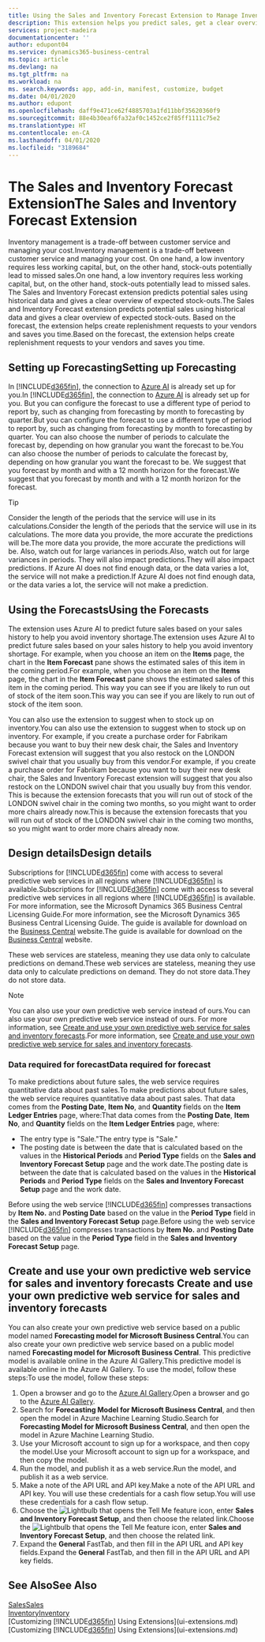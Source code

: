 ```yaml
---
title: Using the Sales and Inventory Forecast Extension to Manage Inventory | Microsoft Docs
description: This extension helps you predict sales, get a clear overview of expected stock-outs, and even helps you create replenishment requests to vendors.
services: project-madeira
documentationcenter: ''
author: edupont04
ms.service: dynamics365-business-central
ms.topic: article
ms.devlang: na
ms.tgt_pltfrm: na
ms.workload: na
ms. search.keywords: app, add-in, manifest, customize, budget
ms.date: 04/01/2020
ms.author: edupont
ms.openlocfilehash: daff9e471ce62f4885703a1fd11bbf35620360f9
ms.sourcegitcommit: 88e4b30eaf6fa32af0c1452ce2f85ff1111c75e2
ms.translationtype: HT
ms.contentlocale: en-CA
ms.lasthandoff: 04/01/2020
ms.locfileid: "3189684"
---
```

# <a name="the-sales-and-inventory-forecast-extension"></a><span data-ttu-id="e3824-103">The Sales and Inventory Forecast Extension</span><span class="sxs-lookup"><span data-stu-id="e3824-103">The Sales and Inventory Forecast Extension</span></span>
<span data-ttu-id="e3824-104">Inventory management is a trade-off between customer service and managing your cost.</span><span class="sxs-lookup"><span data-stu-id="e3824-104">Inventory management is a trade-off between customer service and managing your cost.</span></span> <span data-ttu-id="e3824-105">On one hand, a low inventory requires less working capital, but, on the other hand, stock-outs potentially lead to missed sales.</span><span class="sxs-lookup"><span data-stu-id="e3824-105">On one hand, a low inventory requires less working capital, but, on the other hand, stock-outs potentially lead to missed sales.</span></span> <span data-ttu-id="e3824-106">The Sales and Inventory Forecast extension predicts potential sales using historical data and gives a clear overview of expected stock-outs.</span><span class="sxs-lookup"><span data-stu-id="e3824-106">The Sales and Inventory Forecast extension predicts potential sales using historical data and gives a clear overview of expected stock-outs.</span></span> <span data-ttu-id="e3824-107">Based on the forecast, the extension helps create replenishment requests to your vendors and saves you time.</span><span class="sxs-lookup"><span data-stu-id="e3824-107">Based on the forecast, the extension helps create replenishment requests to your vendors and saves you time.</span></span>  

## <a name="setting-up-forecasting"></a><span data-ttu-id="e3824-108">Setting up Forecasting</span><span class="sxs-lookup"><span data-stu-id="e3824-108">Setting up Forecasting</span></span>
<span data-ttu-id="e3824-109">In [!INCLUDE[d365fin](includes/d365fin_md.md)], the connection to [Azure AI](https://azure.microsoft.com/overview/ai-platform/) is already set up for you.</span><span class="sxs-lookup"><span data-stu-id="e3824-109">In [!INCLUDE[d365fin](includes/d365fin_md.md)], the connection to [Azure AI](https://azure.microsoft.com/overview/ai-platform/) is already set up for you.</span></span> <span data-ttu-id="e3824-110">But you can configure the forecast to use a different type of period to report by, such as changing from forecasting by month to forecasting by quarter.</span><span class="sxs-lookup"><span data-stu-id="e3824-110">But you can configure the forecast to use a different type of period to report by, such as changing from forecasting by month to forecasting by quarter.</span></span> <span data-ttu-id="e3824-111">You can also choose the number of periods to calculate the forecast by, depending on how granular you want the forecast to be.</span><span class="sxs-lookup"><span data-stu-id="e3824-111">You can also choose the number of periods to calculate the forecast by, depending on how granular you want the forecast to be.</span></span> <span data-ttu-id="e3824-112">We suggest that you forecast by month and with a 12 month horizon for the forecast.</span><span class="sxs-lookup"><span data-stu-id="e3824-112">We suggest that you forecast by month and with a 12 month horizon for the forecast.</span></span> 

> [!TIP]  
>   <span data-ttu-id="e3824-113">Consider the length of the periods that the service will use in its calculations.</span><span class="sxs-lookup"><span data-stu-id="e3824-113">Consider the length of the periods that the service will use in its calculations.</span></span> <span data-ttu-id="e3824-114">The more data you provide, the more accurate the predictions will be.</span><span class="sxs-lookup"><span data-stu-id="e3824-114">The more data you provide, the more accurate the predictions will be.</span></span> <span data-ttu-id="e3824-115">Also, watch out for large variances in periods.</span><span class="sxs-lookup"><span data-stu-id="e3824-115">Also, watch out for large variances in periods.</span></span> <span data-ttu-id="e3824-116">They will also impact predictions.</span><span class="sxs-lookup"><span data-stu-id="e3824-116">They will also impact predictions.</span></span> <span data-ttu-id="e3824-117">If Azure AI does not find enough data, or the data varies a lot, the service will not make a prediction.</span><span class="sxs-lookup"><span data-stu-id="e3824-117">If Azure AI does not find enough data, or the data varies a lot, the service will not make a prediction.</span></span>

## <a name="using-the-forecasts"></a><span data-ttu-id="e3824-118">Using the Forecasts</span><span class="sxs-lookup"><span data-stu-id="e3824-118">Using the Forecasts</span></span>
<span data-ttu-id="e3824-119">The extension uses Azure AI to predict future sales based on your sales history to help you avoid inventory shortage.</span><span class="sxs-lookup"><span data-stu-id="e3824-119">The extension uses Azure AI to predict future sales based on your sales history to help you avoid inventory shortage.</span></span> <span data-ttu-id="e3824-120">For example, when you choose an item on the **Items** page, the chart in the **Item Forecast** pane shows the estimated sales of this item in the coming period.</span><span class="sxs-lookup"><span data-stu-id="e3824-120">For example, when you choose an item on the **Items** page, the chart in the **Item Forecast** pane shows the estimated sales of this item in the coming period.</span></span> <span data-ttu-id="e3824-121">This way you can see if you are likely to run out of stock of the item soon.</span><span class="sxs-lookup"><span data-stu-id="e3824-121">This way you can see if you are likely to run out of stock of the item soon.</span></span>  

<span data-ttu-id="e3824-122">You can also use the extension to suggest when to stock up on inventory.</span><span class="sxs-lookup"><span data-stu-id="e3824-122">You can also use the extension to suggest when to stock up on inventory.</span></span> <span data-ttu-id="e3824-123">For example, if you create a purchase order for Fabrikam because you want to buy their new desk chair, the Sales and Inventory Forecast extension will suggest that you also restock on the LONDON swivel chair that you usually buy from this vendor.</span><span class="sxs-lookup"><span data-stu-id="e3824-123">For example, if you create a purchase order for Fabrikam because you want to buy their new desk chair, the Sales and Inventory Forecast extension will suggest that you also restock on the LONDON swivel chair that you usually buy from this vendor.</span></span> <span data-ttu-id="e3824-124">This is because the extension forecasts that you will run out of stock of the LONDON swivel chair in the coming two months, so you might want to order more chairs already now.</span><span class="sxs-lookup"><span data-stu-id="e3824-124">This is because the extension forecasts that you will run out of stock of the LONDON swivel chair in the coming two months, so you might want to order more chairs already now.</span></span>  

## <a name="design-details"></a><span data-ttu-id="e3824-125">Design details</span><span class="sxs-lookup"><span data-stu-id="e3824-125">Design details</span></span>
<span data-ttu-id="e3824-126">Subscriptions for [!INCLUDE[d365fin](includes/d365fin_md.md)] come with access to several predictive web services in all regions where [!INCLUDE[d365fin](includes/d365fin_md.md)] is available.</span><span class="sxs-lookup"><span data-stu-id="e3824-126">Subscriptions for [!INCLUDE[d365fin](includes/d365fin_md.md)] come with access to several predictive web services in all regions where [!INCLUDE[d365fin](includes/d365fin_md.md)] is available.</span></span> <span data-ttu-id="e3824-127">For more information, see the Microsoft Dynamics 365 Business Central Licensing Guide.</span><span class="sxs-lookup"><span data-stu-id="e3824-127">For more information, see the Microsoft Dynamics 365 Business Central Licensing Guide.</span></span> <span data-ttu-id="e3824-128">The guide is available for download on the [Business Central](https://dynamics.microsoft.com/en-us/business-central/overview/) website.</span><span class="sxs-lookup"><span data-stu-id="e3824-128">The guide is available for download on the [Business Central](https://dynamics.microsoft.com/en-us/business-central/overview/) website.</span></span> 

<span data-ttu-id="e3824-129">These web services are stateless, meaning they use data only to calculate predictions on demand.</span><span class="sxs-lookup"><span data-stu-id="e3824-129">These web services are stateless, meaning they use data only to calculate predictions on demand.</span></span> <span data-ttu-id="e3824-130">They do not store data.</span><span class="sxs-lookup"><span data-stu-id="e3824-130">They do not store data.</span></span>

> [!NOTE]  
>   <span data-ttu-id="e3824-131">You can also use your own predictive web service instead of ours.</span><span class="sxs-lookup"><span data-stu-id="e3824-131">You can also use your own predictive web service instead of ours.</span></span> <span data-ttu-id="e3824-132">For more information, see [Create and use your own predictive web service for sales and inventory forecasts](#AnchorText).</span><span class="sxs-lookup"><span data-stu-id="e3824-132">For more information, see [Create and use your own predictive web service for sales and inventory forecasts](#AnchorText).</span></span> 

### <a name="data-required-for-forecast"></a><span data-ttu-id="e3824-133">Data required for forecast</span><span class="sxs-lookup"><span data-stu-id="e3824-133">Data required for forecast</span></span>
<span data-ttu-id="e3824-134">To make predictions about future sales, the web service requires quantitative data about past sales.</span><span class="sxs-lookup"><span data-stu-id="e3824-134">To make predictions about future sales, the web service requires quantitative data about past sales.</span></span> <span data-ttu-id="e3824-135">That data comes from the **Posting Date**, **Item No**, and **Quantity** fields on the **Item Ledger Entries** page, where:</span><span class="sxs-lookup"><span data-stu-id="e3824-135">That data comes from the **Posting Date**, **Item No**, and **Quantity** fields on the **Item Ledger Entries** page, where:</span></span>
-    <span data-ttu-id="e3824-136">The entry type is "Sale."</span><span class="sxs-lookup"><span data-stu-id="e3824-136">The entry type is "Sale."</span></span>
- <span data-ttu-id="e3824-137">The posting date is between the date that is calculated based on the values in the **Historical Periods** and **Period Type** fields on the **Sales and Inventory Forecast Setup** page and the work date.</span><span class="sxs-lookup"><span data-stu-id="e3824-137">The posting date is between the date that is calculated based on the values in the **Historical Periods** and **Period Type** fields on the **Sales and Inventory Forecast Setup** page and the work date.</span></span>

<span data-ttu-id="e3824-138">Before using the web service [!INCLUDE[d365fin](includes/d365fin_md.md)] compresses transactions by **Item No.** and **Posting Date** based on the value in the **Period Type** field in the **Sales and Inventory Forecast Setup** page.</span><span class="sxs-lookup"><span data-stu-id="e3824-138">Before using the web service [!INCLUDE[d365fin](includes/d365fin_md.md)] compresses transactions by **Item No.** and **Posting Date** based on the value in the **Period Type** field in the **Sales and Inventory Forecast Setup** page.</span></span>

## <a name="create-and-use-your-own-predictive-web-service-for-sales-and-inventory-forecasts"></a><span data-ttu-id="e3824-139"><a name="AnchorText"> </a>Create and use your own predictive web service for sales and inventory forecasts</span><span class="sxs-lookup"><span data-stu-id="e3824-139"><a name="AnchorText"> </a>Create and use your own predictive web service for sales and inventory forecasts</span></span>
<span data-ttu-id="e3824-140">You can also create your own predictive web service based on a public model named **Forecasting model for Microsoft Business Central**.</span><span class="sxs-lookup"><span data-stu-id="e3824-140">You can also create your own predictive web service based on a public model named **Forecasting model for Microsoft Business Central**.</span></span> <span data-ttu-id="e3824-141">This predictive model is available online in the Azure AI Gallery.</span><span class="sxs-lookup"><span data-stu-id="e3824-141">This predictive model is available online in the Azure AI Gallery.</span></span> <span data-ttu-id="e3824-142">To use the model, follow these steps:</span><span class="sxs-lookup"><span data-stu-id="e3824-142">To use the model, follow these steps:</span></span>  

1. <span data-ttu-id="e3824-143">Open a browser and go to the [Azure AI Gallery](https://go.microsoft.com/fwlink/?linkid=828352).</span><span class="sxs-lookup"><span data-stu-id="e3824-143">Open a browser and go to the [Azure AI Gallery](https://go.microsoft.com/fwlink/?linkid=828352).</span></span>  
2. <span data-ttu-id="e3824-144">Search for **Forecasting Model for Microsoft Business Central**, and then open the model in Azure Machine Learning Studio.</span><span class="sxs-lookup"><span data-stu-id="e3824-144">Search for **Forecasting Model for Microsoft Business Central**, and then open the model in Azure Machine Learning Studio.</span></span>  
3. <span data-ttu-id="e3824-145">Use your Microsoft account to sign up for a workspace, and then copy the model.</span><span class="sxs-lookup"><span data-stu-id="e3824-145">Use your Microsoft account to sign up for a workspace, and then copy the model.</span></span>  
4. <span data-ttu-id="e3824-146">Run the model, and publish it as a web service.</span><span class="sxs-lookup"><span data-stu-id="e3824-146">Run the model, and publish it as a web service.</span></span>  
5. <span data-ttu-id="e3824-147">Make a note of the API URL and API key.</span><span class="sxs-lookup"><span data-stu-id="e3824-147">Make a note of the API URL and API key.</span></span> <span data-ttu-id="e3824-148">You will use these credentials for a cash flow setup.</span><span class="sxs-lookup"><span data-stu-id="e3824-148">You will use these credentials for a cash flow setup.</span></span>  
6. <span data-ttu-id="e3824-149">Choose the ![Lightbulb that opens the Tell Me feature](media/ui-search/search_small.png "Tell me what you want to do") icon, enter **Sales and Inventory Forecast Setup**, and then choose the related link.</span><span class="sxs-lookup"><span data-stu-id="e3824-149">Choose the ![Lightbulb that opens the Tell Me feature](media/ui-search/search_small.png "Tell me what you want to do") icon, enter **Sales and Inventory Forecast Setup**, and then choose the related link.</span></span>  
7. <span data-ttu-id="e3824-150">Expand the **General** FastTab, and then fill in the API URL and API key fields.</span><span class="sxs-lookup"><span data-stu-id="e3824-150">Expand the **General** FastTab, and then fill in the API URL and API key fields.</span></span>  


## <a name="see-also"></a><span data-ttu-id="e3824-151">See Also</span><span class="sxs-lookup"><span data-stu-id="e3824-151">See Also</span></span>
[<span data-ttu-id="e3824-152">Sales</span><span class="sxs-lookup"><span data-stu-id="e3824-152">Sales</span></span>](sales-manage-sales.md)  
[<span data-ttu-id="e3824-153">Inventory</span><span class="sxs-lookup"><span data-stu-id="e3824-153">Inventory</span></span>](inventory-manage-inventory.md)  
<span data-ttu-id="e3824-154">[Customizing [!INCLUDE[d365fin](includes/d365fin_md.md)] Using Extensions](ui-extensions.md)</span><span class="sxs-lookup"><span data-stu-id="e3824-154">[Customizing [!INCLUDE[d365fin](includes/d365fin_md.md)] Using Extensions](ui-extensions.md)</span></span>  
